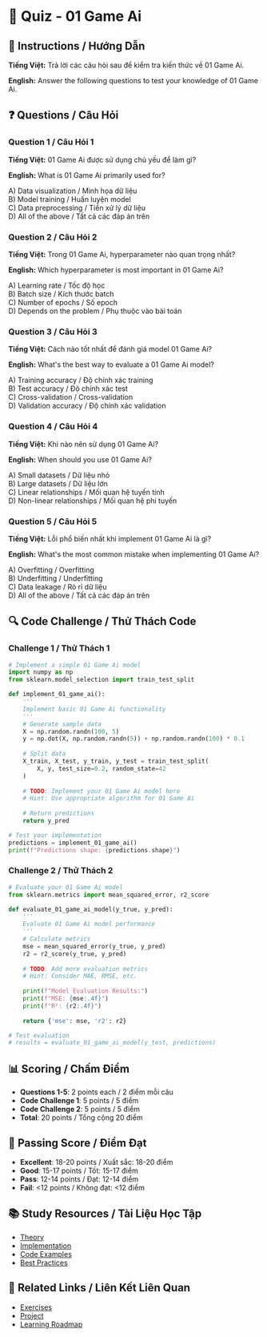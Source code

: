 # 🧠 Quiz - 01 Game Ai

## 📝 Instructions / Hướng Dẫn

**Tiếng Việt:** Trả lời các câu hỏi sau để kiểm tra kiến thức về 01 Game Ai.

**English:** Answer the following questions to test your knowledge of 01 Game Ai.

## ❓ Questions / Câu Hỏi

### Question 1 / Câu Hỏi 1
**Tiếng Việt:** 01 Game Ai được sử dụng chủ yếu để làm gì?

**English:** What is 01 Game Ai primarily used for?

A) Data visualization / Minh họa dữ liệu  
B) Model training / Huấn luyện model  
C) Data preprocessing / Tiền xử lý dữ liệu  
D) All of the above / Tất cả các đáp án trên

### Question 2 / Câu Hỏi 2
**Tiếng Việt:** Trong 01 Game Ai, hyperparameter nào quan trọng nhất?

**English:** Which hyperparameter is most important in 01 Game Ai?

A) Learning rate / Tốc độ học  
B) Batch size / Kích thước batch  
C) Number of epochs / Số epoch  
D) Depends on the problem / Phụ thuộc vào bài toán

### Question 3 / Câu Hỏi 3
**Tiếng Việt:** Cách nào tốt nhất để đánh giá model 01 Game Ai?

**English:** What's the best way to evaluate a 01 Game Ai model?

A) Training accuracy / Độ chính xác training  
B) Test accuracy / Độ chính xác test  
C) Cross-validation / Cross-validation  
D) Validation accuracy / Độ chính xác validation

### Question 4 / Câu Hỏi 4
**Tiếng Việt:** Khi nào nên sử dụng 01 Game Ai?

**English:** When should you use 01 Game Ai?

A) Small datasets / Dữ liệu nhỏ  
B) Large datasets / Dữ liệu lớn  
C) Linear relationships / Mối quan hệ tuyến tính  
D) Non-linear relationships / Mối quan hệ phi tuyến

### Question 5 / Câu Hỏi 5
**Tiếng Việt:** Lỗi phổ biến nhất khi implement 01 Game Ai là gì?

**English:** What's the most common mistake when implementing 01 Game Ai?

A) Overfitting / Overfitting  
B) Underfitting / Underfitting  
C) Data leakage / Rò rỉ dữ liệu  
D) All of the above / Tất cả các đáp án trên

## 🔍 Code Challenge / Thử Thách Code

### Challenge 1 / Thử Thách 1
```python
# Implement a simple 01 Game Ai model
import numpy as np
from sklearn.model_selection import train_test_split

def implement_01_game_ai():
    '''
    Implement basic 01 Game Ai functionality
    '''
    # Generate sample data
    X = np.random.randn(100, 5)
    y = np.dot(X, np.random.randn(5)) + np.random.randn(100) * 0.1
    
    # Split data
    X_train, X_test, y_train, y_test = train_test_split(
        X, y, test_size=0.2, random_state=42
    )
    
    # TODO: Implement your 01 Game Ai model here
    # Hint: Use appropriate algorithm for 01 Game Ai
    
    # Return predictions
    return y_pred

# Test your implementation
predictions = implement_01_game_ai()
print(f"Predictions shape: {predictions.shape}")
```

### Challenge 2 / Thử Thách 2
```python
# Evaluate your 01 Game Ai model
from sklearn.metrics import mean_squared_error, r2_score

def evaluate_01_game_ai_model(y_true, y_pred):
    '''
    Evaluate 01 Game Ai model performance
    '''
    # Calculate metrics
    mse = mean_squared_error(y_true, y_pred)
    r2 = r2_score(y_true, y_pred)
    
    # TODO: Add more evaluation metrics
    # Hint: Consider MAE, RMSE, etc.
    
    print(f"Model Evaluation Results:")
    print(f"MSE: {mse:.4f}")
    print(f"R²: {r2:.4f}")
    
    return {'mse': mse, 'r2': r2}

# Test evaluation
# results = evaluate_01_game_ai_model(y_test, predictions)
```

## 📊 Scoring / Chấm Điểm

- **Questions 1-5**: 2 points each / 2 điểm mỗi câu
- **Code Challenge 1**: 5 points / 5 điểm
- **Code Challenge 2**: 5 points / 5 điểm
- **Total**: 20 points / Tổng cộng 20 điểm

## 🎯 Passing Score / Điểm Đạt

- **Excellent**: 18-20 points / Xuất sắc: 18-20 điểm
- **Good**: 15-17 points / Tốt: 15-17 điểm  
- **Pass**: 12-14 points / Đạt: 12-14 điểm
- **Fail**: <12 points / Không đạt: <12 điểm

## 📚 Study Resources / Tài Liệu Học Tập

- [Theory](./THEORY_01_game_ai.md)
- [Implementation](./IMPLEMENTATION_01_game_ai.md)
- [Code Examples](./CODE_EXAMPLES_01_game_ai.md)
- [Best Practices](./BEST_PRACTICES_01_game_ai.md)

## 🔗 Related Links / Liên Kết Liên Quan

- [Exercises](./EXERCISES_01_game_ai.md)
- [Project](./PROJECT_01_game_ai.md)
- [Learning Roadmap](./LEARNING_ROADMAP_01_game_ai.md)
